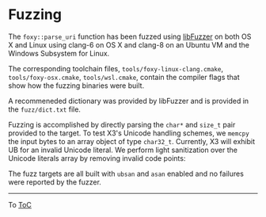 # Fuzzing

The `foxy::parse_uri` function has been fuzzed using [libFuzzer](http://llvm.org/docs/LibFuzzer.html)
on both OS X and Linux using clang-6 on OS X and clang-8 on an Ubuntu VM and the Windows Subsystem
for Linux.

The corresponding toolchain files, `tools/foxy-linux-clang.cmake`, `tools/foxy-osx.cmake`,
`tools/wsl.cmake`, contain the compiler flags that show how the fuzzing binaries were built.

A recommeneded dictionary was provided by libFuzzer and is provided in the `fuzz/dict.txt` file.

Fuzzing is accomplished by directly parsing the `char*` and `size_t` pair provided to the target. To
test X3's Unicode handling schemes, we `memcpy` the input bytes to an array object of type
`char32_t`. Currently, X3 will exhibit UB for an invalid Unicode literal. We perform light
sanitization over the Unicode literals array by removing invalid code points:

The fuzz targets are all built with `ubsan` and `asan` enabled and no failures were reported by the
fuzzer.

---

To [ToC](./index.md#Table-of-Contents)
